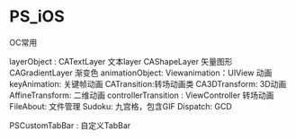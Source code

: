 # PS_iOS
OC常用

layerObject  : CATextLayer 文本layer  CAShapeLayer 矢量图形 CAGradientLayer 渐变色
animationObject: Viewanimation：UIView 动画  keyAnimation: 关键帧动画  CATransition:转场动画类   CA3DTransform: 3D动画 AffineTransform: 二维动画
controllerTransition : ViewController 转场动画 
FileAbout: 文件管理
Sudoku: 九宫格，包含GIF
Dispatch: GCD

PSCustomTabBar :  自定义TabBar
